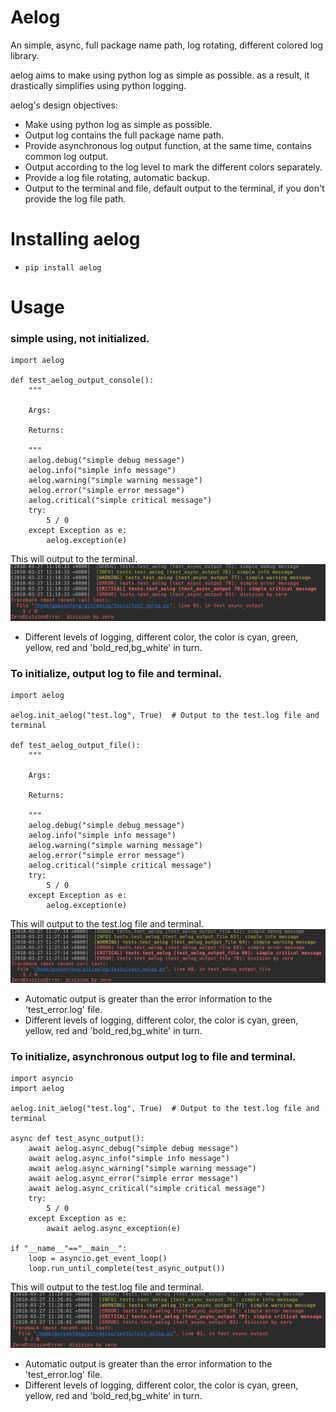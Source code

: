 # Aelog
An simple, async, full package name path, log rotating, different colored log library.

aelog aims to make using python log as simple as possible. as a result, it drastically 
simplifies using python logging.

aelog's design objectives:

- Make using python log as simple as possible.
- Output log contains the full package name path.
- Provide asynchronous log output function, at the same time, contains common log output.
- Output according to the log level to mark the different colors separately.
- Provide a log file rotating, automatic backup.
- Output to the terminal and file, default output to the terminal, if you don't provide the log file path.

# Installing aelog
- ```pip install aelog```

# Usage
### simple using, not initialized.
```
import aelog

def test_aelog_output_console():
    """

    Args:

    Returns:

    """
    aelog.debug("simple debug message")
    aelog.info("simple info message")
    aelog.warning("simple warning message")
    aelog.error("simple error message")
    aelog.critical("simple critical message")
    try:
        5 / 0
    except Exception as e:
        aelog.exception(e)
```
This will output to the terminal.  
![console](docs/output_console.png)
- Different levels of logging, different color, the color is cyan, green, yellow, red and 'bold_red,bg_white' in turn.

### To initialize, output log to file and terminal.
```
import aelog

aelog.init_aelog("test.log", True)  # Output to the test.log file and terminal 

def test_aelog_output_file():
    """

    Args:

    Returns:

    """
    aelog.debug("simple debug message")
    aelog.info("simple info message")
    aelog.warning("simple warning message")
    aelog.error("simple error message")
    aelog.critical("simple critical message")
    try:
        5 / 0
    except Exception as e:
        aelog.exception(e)
```
This will output to the test.log file and terminal.
![console](docs/output_file.png)
- Automatic output is greater than the error information to the 'test_error.log' file.
- Different levels of logging, different color, the color is cyan, green, yellow, red and 'bold_red,bg_white' in turn.

### To initialize, asynchronous output log to file and terminal.
```
import asyncio
import aelog

aelog.init_aelog("test.log", True)  # Output to the test.log file and terminal 

async def test_async_output():
    await aelog.async_debug("simple debug message")
    await aelog.async_info("simple info message")
    await aelog.async_warning("simple warning message")
    await aelog.async_error("simple error message")
    await aelog.async_critical("simple critical message")
    try:
        5 / 0
    except Exception as e:
        await aelog.async_exception(e)

if "__name__"=="__main__":
    loop = asyncio.get_event_loop()
    loop.run_until_complete(test_async_output())
```
This will output to the test.log file and terminal.
![console](docs/async_output.png)
- Automatic output is greater than the error information to the 'test_error.log' file.  
- Different levels of logging, different color, the color is cyan, green, yellow, red and 'bold_red,bg_white' in turn.
